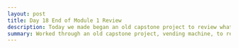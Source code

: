 ```yaml
---
layout: post
title: Day 18 End of Module 1 Review
description: Today we made began an old capstone project to review what we've learned. 
summary: Worked through an old capstone project, vending machine, to review what we've learned so far. Attended a pathway event on side projects & techincal roles. Held a workshop on to help classmates create simple websites on github (like this one!). 
---
```







